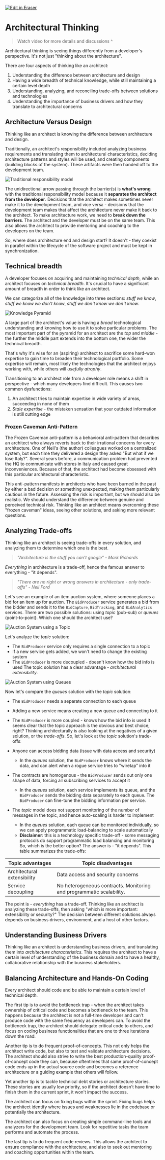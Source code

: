 <p><a target="_blank" href="https://app.eraser.io/workspace/SkBURSENZ2ynyRhIPNLK" id="edit-in-eraser-github-link"><img alt="Edit in Eraser" src="https://firebasestorage.googleapis.com/v0/b/second-petal-295822.appspot.com/o/images%2Fgithub%2FOpen%20in%20Eraser.svg?alt=media&amp;token=968381c8-a7e7-472a-8ed6-4a6626da5501"></a></p>

# Architectural Thinking
>  Watch video for more details and discussions ^ 

Architectural thinking is seeing things differently from a developer's perspective. It's not just "thinking about the architecture".

There are four aspects of thinking like an architect:

1. Understanding the difference between architecture and design
2. Having a wide breadth of technical knowledge, while still maintaining a certain level depth
3. Understanding, analyzing, and reconciling trade-offs between solutions and technologies
4. Understanding the importance of business drivers and how they translate to architectural concerns
## Architecture Versus Design
Thinking like an architect is knowing the difference between architecture and design. 

Traditionally, an architect's responsibility included analyzing business requirements and translating them to architectural characteristics, deciding architecture patterns and styles will be used, and creating components (building blocks of the system). These artifacts were then handed off to the development team.

![Traditional responsibility model](/.eraser/SkBURSENZ2ynyRhIPNLK___WhwVypXxjuVn81MLunXxdiW2wTY2___---figure---RowJ11dISFFHliPXD0asm---figure---tv2BzWHoJ-TKetxucXoF1g.png "Traditional responsibility model")

The unidirectional arrow passing through the barrier(s) is **what's wrong** with the traditional responsibility model because it **separates the architect from the developer**. Decisions that the architect makes sometimes never make it to the development team, and vice versa - decisions that the development team makes that affect the architecture never make it back to the architect. To make architecture work, we need to **break down the barriers**. The architect and the developer must be on the same team. This also allows the architect to provide mentoring and coaching to the developers on the team.

So, where does architecture end and design start? It doesn't - they coexist in parallel within the lifecycle of the software project and must be kept in synchronization.

## Technical breadth
A developer focuses on acquiring and maintaining _technical depth_, while an architect focuses on _technical breadth_. It's crucial to have a significant amount of breadth in order to think like an architect.

We can categorize all of the knowledge into three sections: _stuff we know_, _stuff we know we don't know_, _stuff we don't know we don't know_.

![Knowledge Pyramid](/.eraser/SkBURSENZ2ynyRhIPNLK___WhwVypXxjuVn81MLunXxdiW2wTY2___---figure---Xli_lRTbMi3N7GWmFcKi7---figure---qRUD_YVz434BgaBcUrRNrg.png "Knowledge Pyramid")

A large part of the architect's value is having a _broad_ technological understanding and knowing how to use it to solve particular problems. The most important part of the pyramid for an architect are the _top_ and _middle_ - the further the middle part extends into the bottom one, the wider the technical breadth.

That's why it's wise for an (aspiring) architect to sacrifice some hard-won expertise to gain time to broaden their technological portfolio. Some expertise will remain, most likely the technologies that the architect enjoys working with, while others will _usefully atrophy_.

Transitioning to an architect role from a developer role means a shift in perspective - which many developers find difficult. This causes two common dysfunctions:

1. An architect tries to maintain expertise in wide variety of areas, succeeding in none of them
2. _Stale expertise_ - the mistaken sensation that your outdated information is still cutting edge
### Frozen Caveman Anti-Pattern
The Frozen Caveman anti-pattern is a behavioral anti-pattern that describes an architect who always reverts back to their irrational concerns for every architecture. One of Neil's (the author) colleagues worked on a centralized system, but each time they delivered a design they asked "But what if we lose Italy?". Several years before, a communication problem had prevented the HQ to communicate with stores in Italy and caused great inconveniences. Because of that, the architect had become obsessed with this particular architectural characteristic.

This anti-pattern manifests in architects who have been burned in the past by either a bad decision or something unexpected, making them particularly cautious in the future. Assessing the risk is important, but we should also be realistic. We should understand the difference between genuine and perceived technical risk. Thinking like an architect means overcoming these "frozen caveman" ideas, seeing other solutions, and asking more relevant questions.

## Analyzing Trade-offs
Thinking like an architect is seeing trade-offs in every solution, and analyzing them to determine which one is the best.

>  _"Architecture is the stuff you can't google" - Mark Richards_ 

_Everything_ in architecture is a trade-off, hence the famous answer to everything - "it depends".

>  _"There are no right or wrong answers in architecture - only trade-offs" - Neil Ford_ 

Let's see an example of an item auction system, where someone places a bid for an item up for auction. The `BidProducer` service generates a bid from the bidder and sends it to the `BidCapture`, `BidTracking`, and `BidAnalytics` services. There are two possible solutions: using _topic_ (pub-sub) or _queues_ (point-to-point). Which one should the architect use?

![Auction System using a Topic](/.eraser/SkBURSENZ2ynyRhIPNLK___WhwVypXxjuVn81MLunXxdiW2wTY2___---figure---vYSBux9P3HlvCu3CGMf7c---figure---RPg_N76R3i1YP2dgZmYwSA.png "Auction System using a Topic")

Let's analyze the _topic_ solution:

- The `BidProducer`  service only requires a single connection to a topic
- If a new service gets added, we won't need to change the existing system
- The `BidProducer`  is more decoupled - doesn't know how the bid info is used
The topic solution has a clear advantage - _architectural extensibility_.

![Auction System using Queues](/.eraser/SkBURSENZ2ynyRhIPNLK___WhwVypXxjuVn81MLunXxdiW2wTY2___---figure---zmk2pGJQRDVVxgOkPbDKF---figure---a5KSbrAJT4NsBP5Fmob_AA.png "Auction System using Queues")

Now let's compare the _queues_ solution with the _topic_ solution:

- The `BidProducer`  needs a separate connection to each queue
- Adding a new service means creating a new queue and connecting to it
- The `BidProducer`  is more coupled - knows how the bid info is used
It seems clear that the topic approach is the obvious and best choice, right? Thinking architecturally is also looking at the negatives of a given solution, or the _trade-offs_. So, let's look at the _topic_ solution's trade-offs:

- Anyone can access bidding data (issue with data access and security)
    - In the _queues_ solution, the `BidProducer`  knows where it sends the data, and can alert when a rogue service tries to "wiretap" into it
- The contracts are homogenous - the `BidProducer`  sends out only one shape of data, forcing all subscribing services to accept it
    - In the _queues_ solution, each service implements its queue, and the `BidProducer`  sends the bidding data separately to each queue. The `BidProducer`  can fine-tune the bidding information per service.
- The _topic_ model does not support monitoring of the number of messages in the topic, and hence auto-scaling is harder to implement
    - In the _queues_ solution, each queue can be monitored individually, so we can apply programmatic load-balancing to scale automatically
    - **Disclaimer**: this is a technology specific trade-off - some messaging protocols do support programmatic load balancing and monitoring
So, which is the better option? The answer is - "it depends". This table summarizes the trade-offs:

| Topic advantages | Topic disadvantages |
| ----- | ----- |
| Architectural extensibility | Data access and security concerns |
| Service decoupling | No heterogeneous contracts. Monitoring and programmatic scalability. |


The point is - _everything_ has a trade-off. Thinking like an architect is analyzing these trade-offs, then asking "which is more important: extensibility or security?" The decision between different solutions always depends on business drivers, environment, and a host of other factors.

## Understanding Business Drivers
Thinking like an architect is understanding business drivers, and translating them into _architecture characteristics_. This requires the architect to have a certain level of understanding of the business domain and to have a healthy, collaborative relationship with the business stakeholders.

## Balancing Architecture and Hands-On Coding
Every architect should code and be able to maintain a certain level of technical depth.

The first tip is to avoid the bottleneck trap - when the architect takes ownership of critical code and becomes a bottleneck to the team. This happens because the architect is not a full-time developer and can't produce code with the same frequency as developers can. To avoid the bottleneck trap, the architect should delegate critical code to others, and focus on coding business functionalities that are one to three iterations down the road.

Another tip is to do frequent proof-of-concepts. This not only helps the architect write code, but also to test and validate architecture decisions. The architect should also strive to write the best production-quality proof-of-concept code they can, because oftentimes that same proof-of-concept code ends up in the actual source code and becomes a reference architecture or a guiding example that others will follow.

Yet another tip is to tackle technical debt stories or architecture stories. These stories are usually low priority, so if the architect doesn't have time to finish them in the current sprint, it won't impact the success.

The architect can focus on fixing bugs within the sprint. Fixing bugs helps the architect identify where issues and weaknesses lie in the codebase or potentially the architecture.

The architect can also focus on creating simple command-line tools and analyzers for the development team. Look for repetitive tasks the team performs and automate the process.

The last tip is to do frequent code reviews. This allows the architect to ensure compliance with the architecture, and also to seek out mentoring and coaching opportunities within the team.



<!--- Eraser file: https://app.eraser.io/workspace/SkBURSENZ2ynyRhIPNLK --->